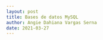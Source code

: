 ```yaml
---
layout: post
title: Bases de datos MySQL
author: Angie Dahiana Vargas Serna
date: 2021-03-27
---
```

